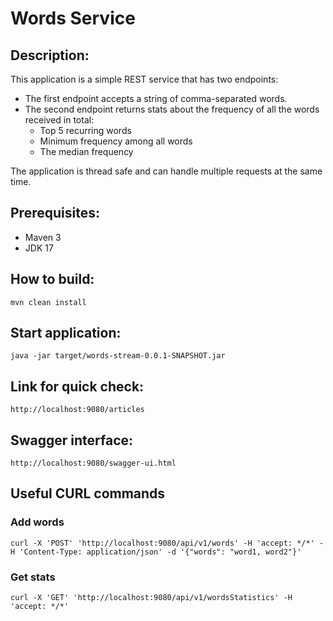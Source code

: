 # Words Service

## Description:
This application is a simple REST service that has two endpoints:
* The first endpoint accepts a string of comma-separated words.
* The second endpoint returns stats about the frequency of all the words received in total:
  * Top 5 recurring words
  * Minimum frequency among all words
  * The median frequency

The application is thread safe and can handle multiple requests at the same time.
## Prerequisites:
- Maven 3
- JDK 17

## How to build:
    mvn clean install

## Start application:
    java -jar target/words-stream-0.0.1-SNAPSHOT.jar

## Link for quick check:
    http://localhost:9080/articles

## Swagger interface:
    http://localhost:9080/swagger-ui.html

## Useful CURL commands

### Add words
    curl -X 'POST' 'http://localhost:9080/api/v1/words' -H 'accept: */*' -H 'Content-Type: application/json' -d '{"words": "word1, word2"}'

### Get stats
    curl -X 'GET' 'http://localhost:9080/api/v1/wordsStatistics' -H 'accept: */*'
